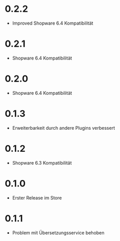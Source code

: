 # 0.2.2

- Improved Shopware 6.4 Kompatibilität

# 0.2.1

- Shopware 6.4 Kompatibilität

# 0.2.0

- Shopware 6.4 Kompatibilität

# 0.1.3

- Erweiterbarkeit durch andere Plugins verbessert

# 0.1.2

- Shopware 6.3 Kompatibilität

# 0.1.0

* Erster Release im Store

# 0.1.1

* Problem mit Übersetzungsservice behoben
